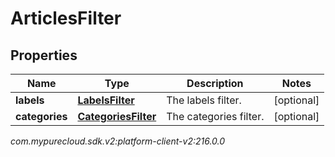 # ArticlesFilter


## Properties

| Name | Type | Description | Notes |
| ------------ | ------------- | ------------- | ------------- |
| **labels** | [**LabelsFilter**](LabelsFilter) | The labels filter. |  [optional] |
| **categories** | [**CategoriesFilter**](CategoriesFilter) | The categories filter. |  [optional] |




_com.mypurecloud.sdk.v2:platform-client-v2:216.0.0_
